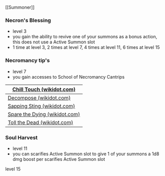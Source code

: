 [[Summoner]]


### Necron's Blessing 
- level 3
- you gain the ability to revive one of your summons as a bonus action, this does not use a Active Summon slot
- 1 time at level 3, 2 times at level 7, 4 times at level 11, 6 times at level 15

### Necromancy tip's
- level 7
- you gain accesses to School of Necromancy Cantrips

| [Chill Touch (wikidot.com)](https://dnd5e.wikidot.com/spell:chill-touch)             |
| ------------------------------------------------------------------------------------ |
| [Decompose (wikidot.com)](https://dnd5e.wikidot.com/spell:decompose)<br>             |
| [Sapping Sting (wikidot.com)](https://dnd5e.wikidot.com/spell:sapping-sting)<br>     |
| [Spare the Dying (wikidot.com)](https://dnd5e.wikidot.com/spell:spare-the-dying)<br> |
| [Toll the Dead (wikidot.com)](https://dnd5e.wikidot.com/spell:toll-the-dead)         |

### Soul Harvest
- level 11
- you can scarifies Active Summon slot to give 1 of your summons a 1d8 dmg boost per scarifies Active Summon slot

level 15
